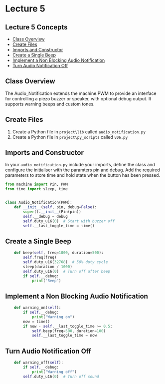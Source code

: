 # Lecture 5

## Lecture 5 Concepts
- [Class Overview](#class-overview)
- [Create Files](#create-files)
- [Imports and Constructor](#imports-and-constructor)
- [Create a Single Beep](#create-a-single-beep)
- [Implement a Non Blocking Audio Notification](#implement-a-non-blocking-audio-notification)
- [Turn Audio Notification Off](#turn-audio-notification-off)

## Class Overview

The Audio_Notification extends the machine.PWM to provide an interface for controlling a piezo buzzer or speaker, with optional debug output. It supports warning beeps and custom tones.

## Create Files

1. Create a Python file in `project\lib` called `audio_notification.py`
2. Create a Python file in `project\py_scripts` called `v06.py`

## Imports and Constructor

In your `audio_notification.py` include your imports, define the class and configure the initialiser with the paramters pin and debug. Add the required parameters to store time and hold state when the button has been pressed.

```python
from machine import Pin, PWM
from time import sleep, time


class Audio_Notification(PWM):
    def __init__(self, pin, debug=False):
        super().__init__(Pin(pin))
        self.__debug = debug
        self.duty_u16(0)  # Start with buzzer off
        self.__last_toggle_time = time()
```
## Create a Single Beep

```python
    def beep(self, freq=1000, duration=500):
        self.freq(freq)
        self.duty_u16(32768)  # 50% duty cycle
        sleep(duration / 1000)
        self.duty_u16(0)  # Turn off after beep
        if self.__debug:
            print("Beep")
```
## Implement a Non Blocking Audio Notification

```python
    def warning_on(self):
        if self.__debug:
            print("Warning on")
        now = time()
        if now - self.__last_toggle_time >= 0.5:
            self.beep(freq=500, duration=100)
            self.__last_toggle_time = now
```
## Turn Audio Notification Off

```python
    def warning_off(self):
        if self.__debug:
            print("Warning off")
        self.duty_u16(0)  # Turn off sound
```

